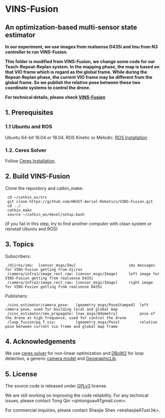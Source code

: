 # VINS-Fusion
## An optimization-based multi-sensor state estimator
**In our experiment, we use images from realsense D435i and Imu from N3 controller to run VINS-Fusion.** 

**This folder is modified from VINS-Fusion, we change some code for our Teach-Repeat-Replan system. In the mapping phase, the map is based on that VIO frame which is regard as the global frame. While during the Repeat-Replan phase, the current VIO frame may be different from the global frame. So we publish the relative pose between these two coordinate systems to control the drone.**

**For technical details, please check [VINS-Fusion](https://github.com/HKUST-Aerial-Robotics/VINS-Fusion)**  

## 1. Prerequisites
### 1.1 **Ubuntu** and **ROS**
Ubuntu 64-bit 16.04 or 18.04.
ROS Kinetic or Melodic. [ROS Installation](http://wiki.ros.org/ROS/Installation)


### 1.2. **Ceres Solver**
Follow [Ceres Installation](http://ceres-solver.org/installation.html).


## 2. Build VINS-Fusion
Clone the repository and catkin_make:
```
 cd ~/catkin_ws/src
 git clone https://github.com/HKUST-Aerial-Robotics/VINS-Fusion.git
 cd ../
 catkin_make
 source ~/catkin_ws/devel/setup.bash
```
(if you fail in this step, try to find another computer with clean system or reinstall Ubuntu and ROS)

## 3. Topics 
Subscribers:  
```
 /djiros/imu:  [sensor_msgs/Imu]                        imu messages for VINS-Fusion getting from djiros 
 /camera/infra1/image_rect_raw: [sensor_msgs/Image]     left image for VINS-Fusion getting from realsense D435i 
 /camera/infra2/image_rect_raw: [sensor_msgs/Image]     right image for VINS-Fusion getting from realsense D435i 
``` 

Publishers:
```
 /vins_estimator/camera_pose:   [geometry_msgs/PoseStamped]  left camera pose, used for building local and global map
 /vins_estimator/imu_propagate: [nav_msgs/Odometry]          pose of the drone at high frequence, used for control the drone
 /loop_fusion/pg_T_vio:         [geometry_msgs/Pose]         relative pose between current vio frame and global map frame
```

## 4. Acknowledgements
We use [ceres solver](http://ceres-solver.org/) for non-linear optimization and [DBoW2](https://github.com/dorian3d/DBoW2) for loop detection, a generic [camera model](https://github.com/hengli/camodocal) and [GeographicLib](https://geographiclib.sourceforge.io/).

## 5. License
The source code is released under [GPLv3](http://www.gnu.org/licenses/) license.

We are still working on improving the code reliability. For any technical issues, please contact Tong Qin <qintonguavATgmail.com>.

For commercial inquiries, please contact Shaojie Shen <eeshaojieATust.hk>.
